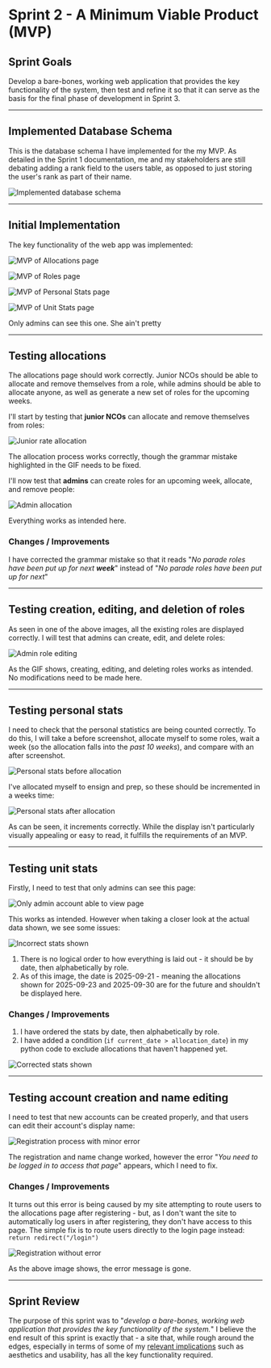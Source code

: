 # Sprint 2 - A Minimum Viable Product (MVP)


## Sprint Goals

Develop a bare-bones, working web application that provides the key functionality of the system, then test and refine it so that it can serve as the basis for the final phase of development in Sprint 3.


---

## Implemented Database Schema

This is the database schema I have implemented for the my MVP. As detailed in the Sprint 1 documentation, me and my stakeholders are still debating adding a rank field to the users table, as opposed to just storing the user's rank as part of their name.

![Implemented database schema](screenshots/database2.png)


---

## Initial Implementation

The key functionality of the web app was implemented:

![MVP of Allocations page](screenshots/mvp_allocations.png)

![MVP of Roles page](screenshots/mvp_roles.png)


![MVP of Personal Stats page](screenshots/mvp_stats_personal.png)


![MVP of Unit Stats page](screenshots/mvp_stats_unit.png)

Only admins can see this one. She ain't pretty




---

## Testing allocations

The allocations page should work correctly. Junior NCOs should be able to allocate and remove themselves from a role, while admins should be able to allocate anyone, as well as generate a new set of roles for the upcoming weeks.

I'll start by testing that **junior NCOs** can allocate and remove themselves from roles:

![Junior rate allocation](screenshots/test_mvp_allocations_1.gif)

The allocation process works correctly, though the grammar mistake highlighted in the GIF needs to be fixed.

I'll now test that **admins** can create roles for an upcoming week, allocate, and remove people:

![Admin allocation](screenshots/test_mvp_allocations_2.gif)

Everything works as intended here.

### Changes / Improvements

I have corrected the grammar mistake so that it reads "*No parade roles have been put up for next **week***" instead of "*No parade roles have been put up for next*"


---

## Testing creation, editing, and deletion of roles

As seen in one of the above images, all the existing roles are displayed correctly. I will test that admins can create, edit, and delete roles:

![Admin role editing](screenshots/test_mvp_roles.gif)

As the GIF shows, creating, editing, and deleting roles works as intended. No modifications need to be made here.


---

## Testing personal stats

I need to check that the personal statistics are being counted correctly. To do this, I will take a before screenshot, allocate myself to some roles, wait a week (so the allocation falls into the *past 10 weeks*), and compare with an after screenshot.

![Personal stats before allocation](screenshots/test_mvp_stats_personal_1.png)

I've allocated myself to ensign and prep, so these should be incremented in a weeks time:

![Personal stats after allocation](screenshots/test_mvp_stats_personal_2.png)

As can be seen, it increments correctly. While the display isn't particularly visually appealing or easy to read, it fulfills the requirements of an MVP.


---

## Testing unit stats

Firstly, I need to test that only admins can see this page:

![Only admin account able to view page](screenshots/test_mvp_stats_unit_1.gif)

This works as intended. However when taking a closer look at the actual data shown, we see some issues:

![Incorrect stats shown](screenshots/test_mvp_stats_unit_2.png)

1. There is no logical order to how everything is laid out - it should be by date, then alphabetically by role.
2. As of this image, the date is 2025-09-21 - meaning the allocations shown for 2025-09-23 and 2025-09-30 are for the future and shouldn't be displayed here.

### Changes / Improvements

1. I have ordered the stats by date, then alphabetically by role.
2. I have added a condition (`if current_date > allocation_date`) in my python code to exclude allocations that haven't happened yet.

![Corrected stats shown](screenshots/test_mvp_stats_unit_3.png)


---

## Testing account creation and name editing

I need to test that new accounts can be created properly, and that users can edit their account's display name:

![Registration process with minor error](screenshots/test_mvp_register_1.gif)

The registration and name change worked, however the error "*You need to be logged in to access that page*" appears, which I need to fix.

### Changes / Improvements

It turns out this error is being caused by my site attempting to route users to the allocations page after registering - but, as I don't want the site to automatically log users in after registering, they don't have access to this page. The simple fix is to route users directly to the login page instead: `return redirect("/login")`

![Registration without error](screenshots/test_mvp_register_2.png)

As the above image shows, the error message is gone.


---

## Sprint Review

The purpose of this sprint was to "*develop a bare-bones, working web application that provides the key functionality of the system.*" I believe the end result of this sprint is exactly that - a site that, while rough around the edges, especially in terms of some of my [relevant implications](0-requirements.md) such as aesthetics and usability, has all the key functionality required.